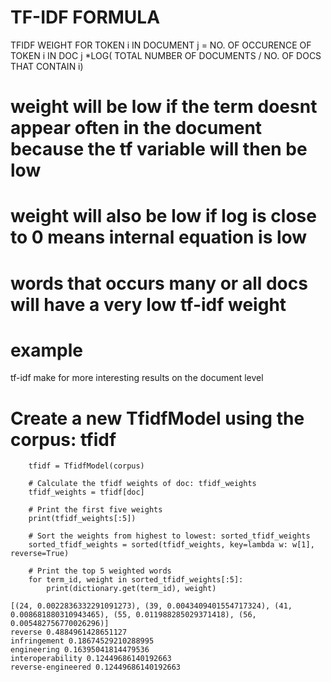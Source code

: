# TF-IDF FORMULA
TFIDF WEIGHT  FOR TOKEN i IN DOCUMENT j  =   NO. OF OCCURENCE OF TOKEN i IN DOC j *LOG(  TOTAL NUMBER OF DOCUMENTS / NO. OF DOCS THAT CONTAIN i)

# weight will be low if the term doesnt appear often in the document because the tf variable will then be low
# weight will also be low if log is close to 0 means internal equation is low

# words that occurs many or all docs will have a very low tf-idf weight
# example
tf-idf make for more interesting results on the document level

# Create a new TfidfModel using the corpus: tfidf
        tfidf = TfidfModel(corpus)
        
        # Calculate the tfidf weights of doc: tfidf_weights
        tfidf_weights = tfidf[doc]
        
        # Print the first five weights
        print(tfidf_weights[:5])
        
        # Sort the weights from highest to lowest: sorted_tfidf_weights
        sorted_tfidf_weights = sorted(tfidf_weights, key=lambda w: w[1], reverse=True)
        
        # Print the top 5 weighted words
        for term_id, weight in sorted_tfidf_weights[:5]:
            print(dictionary.get(term_id), weight)

    [(24, 0.0022836332291091273), (39, 0.0043409401554717324), (41, 0.008681880310943465), (55, 0.011988285029371418), (56, 0.005482756770026296)]
    reverse 0.4884961428651127
    infringement 0.18674529210288995
    engineering 0.16395041814479536
    interoperability 0.12449686140192663
    reverse-engineered 0.12449686140192663

